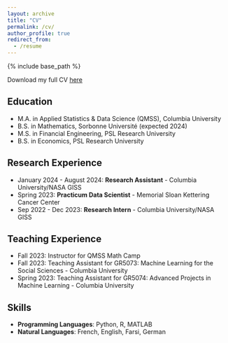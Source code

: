 ```yaml
---
layout: archive
title: "CV"
permalink: /cv/
author_profile: true
redirect_from:
  - /resume
---
```


{% include base_path %}

Download my full CV [here](https://emileDesmaili.github.io/files/CV.pdf)


## Education

* M.A. in Applied Statistics & Data Science (QMSS), Columbia University
* B.S. in Mathematics, Sorbonne Université (expected 2024)
* M.S. in Financial Engineering, PSL Research University
* B.S. in Economics, PSL Research University


## Research Experience

* January 2024 - August 2024: **Research Assistant** - Columbia University/NASA GISS
* Spring 2023: **Practicum Data Scientist** - Memorial Sloan Kettering Cancer Center
* Sep 2022 - Dec 2023: **Research Intern** - Columbia University/NASA GISS


## Teaching Experience

* Fall 2023: Instructor for QMSS Math Camp
* Fall 2023: Teaching Assistant for GR5073: Machine Learning for the Social Sciences - Columbia University
* Spring 2023: Teaching Assistant for GR5074: Advanced Projects in Machine Learning - Columbia University


## Skills

* **Programming Languages**: Python, R, MATLAB
* **Natural Languages**: French, English, Farsi, German



